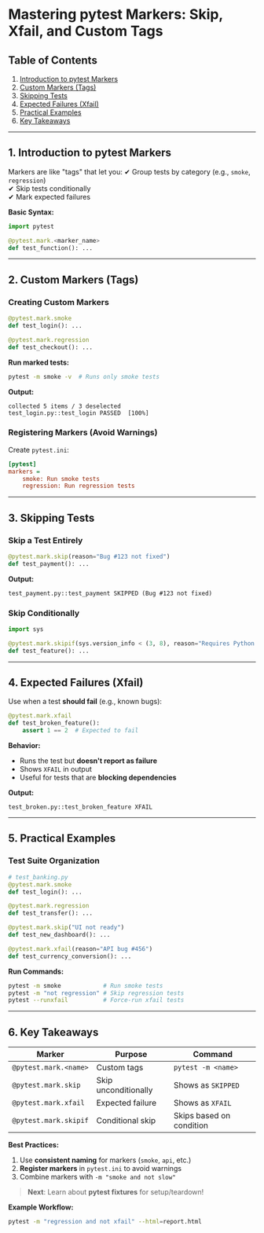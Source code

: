 # **Mastering pytest Markers: Skip, Xfail, and Custom Tags**

## **Table of Contents**
1. [Introduction to pytest Markers](#1-introduction-to-pytest-markers)
2. [Custom Markers (Tags)](#2-custom-markers-tags)
3. [Skipping Tests](#3-skipping-tests)
4. [Expected Failures (Xfail)](#4-expected-failures-xfail)
5. [Practical Examples](#5-practical-examples)
6. [Key Takeaways](#6-key-takeaways)

---

## **1. Introduction to pytest Markers**
Markers are like "tags" that let you:
✔ Group tests by category (e.g., `smoke`, `regression`)  
✔ Skip tests conditionally  
✔ Mark expected failures  

**Basic Syntax:**
```python
import pytest

@pytest.mark.<marker_name>
def test_function(): ...
```

---

## **2. Custom Markers (Tags)**
### **Creating Custom Markers**
```python
@pytest.mark.smoke
def test_login(): ...

@pytest.mark.regression
def test_checkout(): ...
```

**Run marked tests:**
```bash
pytest -m smoke -v  # Runs only smoke tests
```

**Output:**
```
collected 5 items / 3 deselected
test_login.py::test_login PASSED  [100%]
```

### **Registering Markers (Avoid Warnings)**
Create `pytest.ini`:
```ini
[pytest]
markers =
    smoke: Run smoke tests
    regression: Run regression tests
```

---

## **3. Skipping Tests**
### **Skip a Test Entirely**
```python
@pytest.mark.skip(reason="Bug #123 not fixed")
def test_payment(): ...
```

**Output:**
```
test_payment.py::test_payment SKIPPED (Bug #123 not fixed)
```

### **Skip Conditionally**
```python
import sys

@pytest.mark.skipif(sys.version_info < (3, 8), reason="Requires Python 3.8+")
def test_feature(): ...
```

---

## **4. Expected Failures (Xfail)**
Use when a test **should fail** (e.g., known bugs):

```python
@pytest.mark.xfail
def test_broken_feature():
    assert 1 == 2  # Expected to fail
```

**Behavior:**
- Runs the test but **doesn't report as failure**  
- Shows `XFAIL` in output  
- Useful for tests that are **blocking dependencies**  

**Output:**
```
test_broken.py::test_broken_feature XFAIL
```

---

## **5. Practical Examples**
### **Test Suite Organization**
```python
# test_banking.py
@pytest.mark.smoke
def test_login(): ...

@pytest.mark.regression
def test_transfer(): ...

@pytest.mark.skip("UI not ready")
def test_new_dashboard(): ...

@pytest.mark.xfail(reason="API bug #456")
def test_currency_conversion(): ...
```

**Run Commands:**
```bash
pytest -m smoke            # Run smoke tests
pytest -m "not regression" # Skip regression tests
pytest --runxfail          # Force-run xfail tests
```

---

## **6. Key Takeaways**
| Marker | Purpose | Command |
|--------|---------|---------|
| `@pytest.mark.<name>` | Custom tags | `pytest -m <name>` |
| `@pytest.mark.skip` | Skip unconditionally | Shows as `SKIPPED` |
| `@pytest.mark.xfail` | Expected failure | Shows as `XFAIL` |
| `@pytest.mark.skipif` | Conditional skip | Skips based on condition |

**Best Practices:**
1. Use **consistent naming** for markers (`smoke`, `api`, etc.)  
2. **Register markers** in `pytest.ini` to avoid warnings  
3. Combine markers with `-m "smoke and not slow"`  

> **Next**: Learn about **pytest fixtures** for setup/teardown!  

**Example Workflow:**
```bash
pytest -m "regression and not xfail" --html=report.html
``` 
